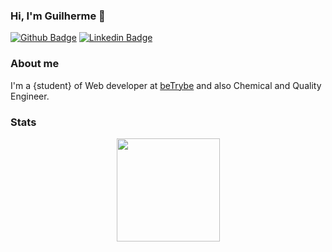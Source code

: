 ### Hi, I'm Guilherme 👋

[![Github Badge](https://img.shields.io/badge/-Github-000?style=flat-square&logo=Github&logoColor=white&link=https://github.com/fagnerpsantos)](https://github.com/guilherme-ac-fernandes)
[![Linkedin Badge](https://img.shields.io/badge/-LinkedIn-blue?style=flat-square&logo=Linkedin&logoColor=white&link=https://www.linkedin.com/in/fagnerpsantos/)](https://www.linkedin.com/in/guilherme-fernandes-3945b710b/)

### About me
I'm a {student} of Web developer at [beTrybe](https://www.betrybe.com) and also Chemical and Quality Engineer.

### Stats

<p align="center">
  <a href="https://github.com/anuraghazra/github-readme-stats">
    <img
      align="center"
      height="165"
      src="https://github-readme-stats.vercel.app/api?username=guilherme-ac-fernandes&count_private=true&show_icons=true&custom_title=Github%20Status&hide=issues&theme=radical"
    />
  </a>
</p>




